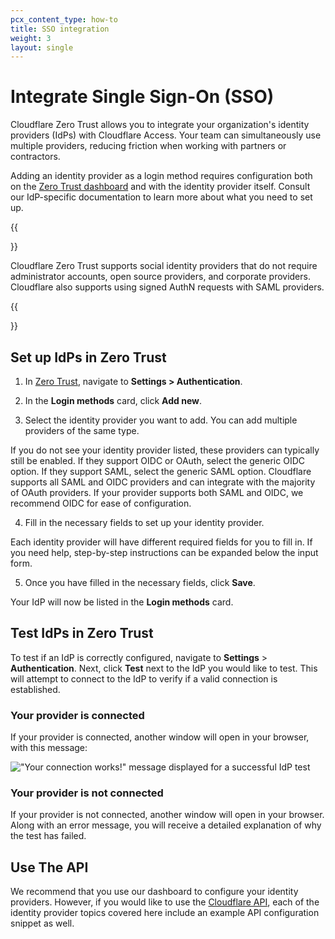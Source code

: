 ```yaml
---
pcx_content_type: how-to
title: SSO integration
weight: 3
layout: single
---
```


# Integrate Single Sign-On (SSO)

Cloudflare Zero Trust allows you to integrate your organization's identity providers (IdPs) with Cloudflare Access. Your team can simultaneously use multiple providers, reducing friction when working with partners or contractors.

Adding an identity provider as a login method requires configuration both on the [Zero Trust dashboard](https://one.dash.cloudflare.com) and with the identity provider itself. Consult our IdP-specific documentation to learn more about what you need to set up.

{{<Aside>}}

Cloudflare Zero Trust supports social identity providers that do not require administrator accounts, open source providers, and corporate providers. Cloudflare also supports using signed AuthN requests with SAML providers.

{{</Aside>}}

## Set up IdPs in Zero Trust

1. In [Zero Trust](https://one.dash.cloudflare.com), navigate to **Settings > Authentication**.

2. In the **Login methods** card, click **Add new**.

3. Select the identity provider you want to add. You can add multiple providers of the same type.

If you do not see your identity provider listed, these providers can typically still be enabled. If they support OIDC or OAuth, select the generic OIDC option. If they support SAML, select the generic SAML option. Cloudflare supports all SAML and OIDC providers and can integrate with the majority of OAuth providers. If your provider supports both SAML and OIDC, we recommend OIDC for ease of configuration.

4. Fill in the necessary fields to set up your identity provider.

Each identity provider will have different required fields for you to fill in. If you need help, step-by-step instructions can be expanded below the input form.

5. Once you have filled in the necessary fields, click **Save**.

Your IdP will now be listed in the **Login methods** card.

## Test IdPs in Zero Trust

To test if an IdP is correctly configured, navigate to **Settings** > **Authentication**. Next, click **Test** next to the IdP you would like to test. This will attempt to connect to the IdP to verify if a valid connection is established.

### Your provider is connected

If your provider is connected, another window will open in your browser, with this message:

!["Your connection works!" message displayed for a successful IdP test](/cloudflare-one/static/documentation/identity/connected-idp.png)

### Your provider is not connected

If your provider is not connected, another window will open in your browser. Along with an error message, you will receive a detailed explanation of why the test has failed.

## Use The API

We recommend that you use our dashboard to configure your identity providers. However, if you would like to use the [Cloudflare API](https://api.cloudflare.com/), each of the identity provider topics covered here include an example API configuration snippet as well.
